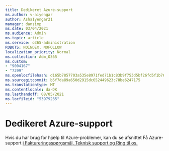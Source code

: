 ```yaml
---
title: Dedikeret Azure-support
ms.author: v-aiyengar
author: AshaIyengar21
manager: dansimp
ms.date: 03/04/2021
ms.audience: Admin
ms.topic: article
ms.service: o365-administration
ROBOTS: NOINDEX, NOFOLLOW
localization_priority: Normal
ms.collection: Adm_O365
ms.custom:
- "9004167"
- "7299"
ms.openlocfilehash: d165b7857703a535e8971fed71b1c83b9f753d5bf26fd5f1b76fe583a6c61578
ms.sourcegitcommit: b5f7da89a650d2915dc652449623c78be6247175
ms.translationtype: MT
ms.contentlocale: da-DK
ms.lasthandoff: 08/05/2021
ms.locfileid: "53979235"
---
```

# <a name="dedicated-azure-support"></a>Dedikeret Azure-support

Hvis du har brug for hjælp til Azure-problemer, kan du se afsnittet Få Azure-support [i Faktureringsspørgsmål, Teknisk support og Ring til os.](https://go.microsoft.com/fwlink/?linkid=2081348)

